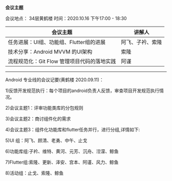 **会议主题**

会议地点： 34层黄鹤楼  时间：2020.10.16      下午17:00 - 18:30

| 会议主题                                                     | 讲解人 |
| ------------------------------------------------------------ | ------ |
| 任务进展：UI组、功能组、Flutter组的进展 | 阿飞、子衿、索隆 |
| 技术分享：Android MVVM 的UI架构 | 索隆 |
| 流程规范化：Git Flow 管理项目代码的落地实践 | 阿谨 |

------
Android 专业线的会议记要(黄鹤楼 2020.09.11)：

1)反馈开发规范执行：每个项目的android负责人反馈，审查项目开发规范执行情况。

2)会议主题1：评审功能类库的分包规则

3)会议主题2：商讨组件化的需求

4)会议主题3：组件化功能库和flutter任务并行，进行分组,详情如下:

5)UI 组：阿飞、顾清、老勇、中午、止戈

6)功能库组:子衿、维特、黄河、元芳、沉舟、涳濛、鲸鱼

7)Flutter组:索隆、更新、泽安、宫本、阿谨、风力、鲸鱼

8)活动组：止戈、索隆、鲸鱼